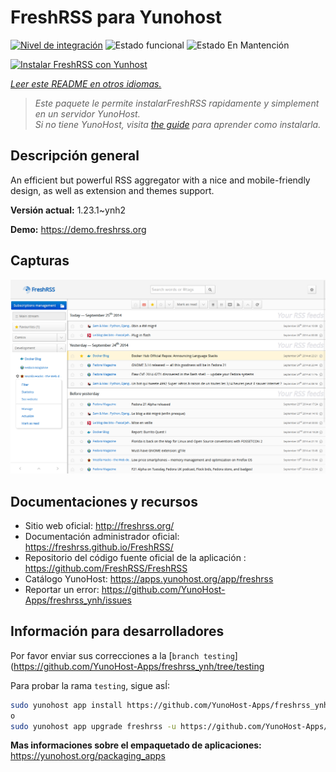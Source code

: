 <!--
Este archivo README esta generado automaticamente<https://github.com/YunoHost/apps/tree/master/tools/readme_generator>
No se debe editar a mano.
-->

# FreshRSS para Yunohost

[![Nivel de integración](https://dash.yunohost.org/integration/freshrss.svg)](https://dash.yunohost.org/appci/app/freshrss) ![Estado funcional](https://ci-apps.yunohost.org/ci/badges/freshrss.status.svg) ![Estado En Mantención](https://ci-apps.yunohost.org/ci/badges/freshrss.maintain.svg)

[![Instalar FreshRSS con Yunhost](https://install-app.yunohost.org/install-with-yunohost.svg)](https://install-app.yunohost.org/?app=freshrss)

*[Leer este README en otros idiomas.](./ALL_README.md)*

> *Este paquete le permite instalarFreshRSS rapidamente y simplement en un servidor YunoHost.*  
> *Si no tiene YunoHost, visita [the guide](https://yunohost.org/install) para aprender como instalarla.*

## Descripción general

An efficient but powerful RSS aggregator with a nice and mobile-friendly design, as well as extension and themes support.


**Versión actual:** 1.23.1~ynh2

**Demo:** <https://demo.freshrss.org>

## Capturas

![Captura de FreshRSS](./doc/screenshots/screenshot.png)

## Documentaciones y recursos

- Sitio web oficial: <http://freshrss.org/>
- Documentación administrador oficial: <https://freshrss.github.io/FreshRSS/>
- Repositorio del código fuente oficial de la aplicación : <https://github.com/FreshRSS/FreshRSS>
- Catálogo YunoHost: <https://apps.yunohost.org/app/freshrss>
- Reportar un error: <https://github.com/YunoHost-Apps/freshrss_ynh/issues>

## Información para desarrolladores

Por favor enviar sus correcciones a la [`branch testing`](https://github.com/YunoHost-Apps/freshrss_ynh/tree/testing

Para probar la rama `testing`, sigue asÍ:

```bash
sudo yunohost app install https://github.com/YunoHost-Apps/freshrss_ynh/tree/testing --debug
o
sudo yunohost app upgrade freshrss -u https://github.com/YunoHost-Apps/freshrss_ynh/tree/testing --debug
```

**Mas informaciones sobre el empaquetado de aplicaciones:** <https://yunohost.org/packaging_apps>
